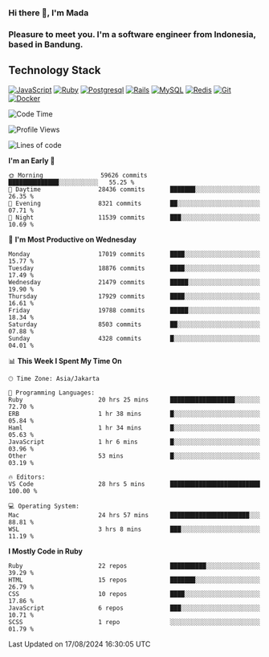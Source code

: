 ### Hi there 👋, I'm Mada
### Pleasure to meet you. I'm a software engineer from Indonesia, based in Bandung.

## Technology Stack

[![JavaScript](https://img.shields.io/badge/-JavaScript-%23F7DF1C?style=flat-square&logo=javascript&logoColor=000000&labelColor=%23F7DF1C&color=%23FFCE5A)](https://www.javascript.com/)
[![Ruby](https://img.shields.io/badge/Ruby-CC342D?style=flat-square&logo=ruby&logoColor=white)](https://www.ruby-lang.org/en/)
[![Postgresql](https://img.shields.io/badge/PostgreSQL-316192?style=flat-square&logo=postgresql&logoColor=ffffff)](https://www.postgresql.org/)
[![Rails](https://img.shields.io/badge/Ruby_on_Rails-CC0000?style=flat-square&logo=ruby-on-rails&logoColor=white)](https://rubyonrails.org/)
[![MySQL](https://img.shields.io/badge/-MySQL-4479A1?style=flat-square&logo=MySQL&logoColor=ffffff)](https://www.mysql.com/)
[![Redis](https://img.shields.io/badge/-Redis-DC382D?style=flat-square&logo=Redis&logoColor=ffffff)](https://redis.io/)
[![Git](https://img.shields.io/badge/-Git-%23F05032?style=flat-square&logo=git&logoColor=%23ffffff)](https://git-scm.com/)
[![Docker](https://img.shields.io/badge/-Docker-2496ED?style=flat-square&logo=docker&logoColor=ffffff)](https://www.docker.com/)
<!--
**madaarya/madaarya** is a ✨ _special_ ✨ repository because its `README.md` (this file) appears on your GitHub profile.

Here are some ideas to get you started:

- 🔭 I’m currently working on ...
- 🌱 I’m currently learning ...
- 👯 I’m looking to collaborate on ...
- 🤔 I’m looking for help with ...
- 💬 Ask me about ...
- 📫 How to reach me: ...
- 😄 Pronouns: ...
- ⚡ Fun fact: ...
-->
<!--START_SECTION:waka-->
![Code Time](http://img.shields.io/badge/Code%20Time-6%2C359%20hrs%2013%20mins-blue)

![Profile Views](http://img.shields.io/badge/Profile%20Views-0-blue)

![Lines of code](https://img.shields.io/badge/From%20Hello%20World%20I%27ve%20Written-45.9%20million%20lines%20of%20code-blue)

**I'm an Early 🐤** 

```text
🌞 Morning                59626 commits       ██████████████░░░░░░░░░░░   55.25 % 
🌆 Daytime                28436 commits       ███████░░░░░░░░░░░░░░░░░░   26.35 % 
🌃 Evening                8321 commits        ██░░░░░░░░░░░░░░░░░░░░░░░   07.71 % 
🌙 Night                  11539 commits       ███░░░░░░░░░░░░░░░░░░░░░░   10.69 % 
```
📅 **I'm Most Productive on Wednesday** 

```text
Monday                   17019 commits       ████░░░░░░░░░░░░░░░░░░░░░   15.77 % 
Tuesday                  18876 commits       ████░░░░░░░░░░░░░░░░░░░░░   17.49 % 
Wednesday                21479 commits       █████░░░░░░░░░░░░░░░░░░░░   19.90 % 
Thursday                 17929 commits       ████░░░░░░░░░░░░░░░░░░░░░   16.61 % 
Friday                   19788 commits       █████░░░░░░░░░░░░░░░░░░░░   18.34 % 
Saturday                 8503 commits        ██░░░░░░░░░░░░░░░░░░░░░░░   07.88 % 
Sunday                   4328 commits        █░░░░░░░░░░░░░░░░░░░░░░░░   04.01 % 
```


📊 **This Week I Spent My Time On** 

```text
🕑︎ Time Zone: Asia/Jakarta

💬 Programming Languages: 
Ruby                     20 hrs 25 mins      ██████████████████░░░░░░░   72.70 % 
ERB                      1 hr 38 mins        █░░░░░░░░░░░░░░░░░░░░░░░░   05.84 % 
Haml                     1 hr 34 mins        █░░░░░░░░░░░░░░░░░░░░░░░░   05.63 % 
JavaScript               1 hr 6 mins         █░░░░░░░░░░░░░░░░░░░░░░░░   03.96 % 
Other                    53 mins             █░░░░░░░░░░░░░░░░░░░░░░░░   03.19 % 

🔥 Editors: 
VS Code                  28 hrs 5 mins       █████████████████████████   100.00 % 

💻 Operating System: 
Mac                      24 hrs 57 mins      ██████████████████████░░░   88.81 % 
WSL                      3 hrs 8 mins        ███░░░░░░░░░░░░░░░░░░░░░░   11.19 % 
```

**I Mostly Code in Ruby** 

```text
Ruby                     22 repos            ██████████░░░░░░░░░░░░░░░   39.29 % 
HTML                     15 repos            ███████░░░░░░░░░░░░░░░░░░   26.79 % 
CSS                      10 repos            ████░░░░░░░░░░░░░░░░░░░░░   17.86 % 
JavaScript               6 repos             ███░░░░░░░░░░░░░░░░░░░░░░   10.71 % 
SCSS                     1 repo              ░░░░░░░░░░░░░░░░░░░░░░░░░   01.79 % 
```




 Last Updated on 17/08/2024 16:30:05 UTC
<!--END_SECTION:waka-->
